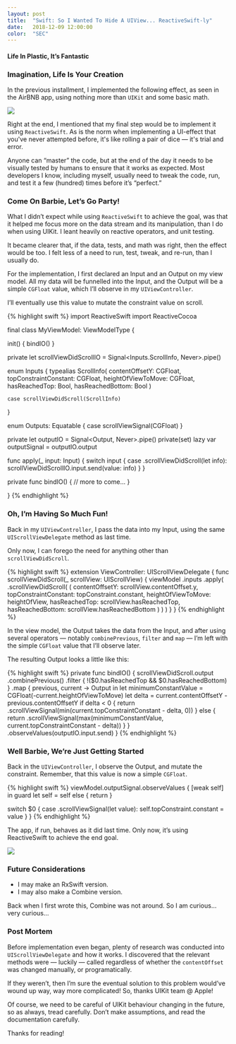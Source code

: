 ```yaml
---
layout: post
title:  "Swift: So I Wanted To Hide A UIView... ReactiveSwift-ly"
date:   2018-12-09 12:00:00
color:  "SEC"
---
```


#### Life In Plastic, It’s Fantastic

### Imagination, Life Is Your Creation

In the previous installment, I implemented the following effect, as seen in the AirBNB app, using nothing more than `UIKit` and some basic math. 

<img src="{{site.baseUrl}}/assets/img/parallax.gif"/>

Right at the end, I mentioned that my final step would be to implement it using `ReactiveSwift`. As is the norm when implementing a UI-effect that you've never attempted before, it's like rolling a pair of dice — it's trial and error. 

Anyone can “master” the code, but at the end of the day it needs to be visually tested by humans to ensure that it works as expected. Most developers I know, including myself, usually need to tweak the code, run, and test it a few (hundred) times before it’s “perfect.”

### Come On Barbie, Let’s Go Party!

What I didn’t expect while using `ReactiveSwift` to achieve the goal, was that it helped me focus more on the data stream and its manipulation, than I do when using UIKit. I leant heavily on reactive operators, and unit testing. 

It became clearer that, if the data, tests, and math was right, then the effect would be too. I felt less of a need to run, test, tweak, and re-run, than I usually do.

For the implementation, I first declared an Input and an Output on my view model. All my data will be funnelled into the Input, and the Output will be a simple `CGFloat` value, which I’ll observe in my `UIViewController`. 

I’ll eventually use this value to mutate the constraint value on scroll.

{% highlight swift %}
import ReactiveSwift
import ReactiveCocoa

final class MyViewModel: ViewModelType {

  init() {
    bindIO()
  }

  private let scrollViewDidScrollIO = Signal<Inputs.ScrollInfo, Never>.pipe()

  enum Inputs {
    typealias ScrollInfo(
      contentOffsetY: CGFloat, 
      topConstraintConstant: CGFloat, 
      heightOfViewToMove: CGFloat,
      hasReachedTop: Bool,
      hasReachedBottom: Bool
    )

    case scrollViewDidScroll(ScrollInfo)
  }

  enum Outputs: Equatable {
    case scrollViewSignal(CGFloat)
  }

  private let outputIO = Signal<Output, Never>.pipe()
  private(set) lazy var outputSignal = outputIO.output

  func apply(_ input: Input) {
    switch input {
      case .scrollViewDidScroll(let info): scrollViewDidScrollIO.input.send(value: info)
    }
  }

  private func bindIO() {
    // more to come...
  }

}
{% endhighlight %}

### Oh, I’m Having So Much Fun!

Back in my `UIViewController`, I pass the data into my Input, using the same `UIScrollViewDelegate` method as last time. 

Only now, I can forego the need for anything other than `scrollViewDidScroll`.

{% highlight swift %}
extension ViewController: UIScrollViewDelegate {
  func scrollViewDidScroll(_ scrollView: UIScrollView) {
    viewModel
      .inputs
      .apply(
        .scrollViewDidScroll(
          (
            contentOffsetY: scrollView.contentOffset.y,
            topConstraintConstant: topConstraint.constant,
            heightOfViewToMove: heightOfView,
            hasReachedTop: scrollView.hasReachedTop,
            hasReachedBottom: scrollView.hasReachedBottom
          )
        )
      ) 
  }
}
{% endhighlight %}

In the view model, the Output takes the data from the Input, and after using several operators — notably `combinePrevious`, `filter` and `map` — I’m left with the simple `CGFloat` value that I’ll observe later. 

The resulting Output looks a little like this:

{% highlight swift %}
private func bindIO() {
  scrollViewDidScroll.output
    .combinePrevious()
    .filter { !($0.hasReachedTop && $0.hasReachedBottom) }
    .map { previous, current -> Output in
      let minimumConstantValue = CGFloat(-current.heightOfViewToMove)
      let delta = current.contentOffsetY - previous.contentOffsetY
      if delta < 0 {
        return .scrollViewSignal(min(current.topConstraintConstant - delta, 0))
      } else {
        return .scrollViewSignal(max(minimumConstantValue, current.topConstraintConstant - delta))
      }
    }
    .observeValues(outputIO.input.send)
}
{% endhighlight %}

### Well Barbie, We’re Just Getting Started

Back in the `UIViewController`, I observe the Output, and mutate the constraint. Remember, that this value is now a simple `CGFloat`.

{% highlight swift %}
viewModel.outputSignal.observeValues { [weak self] in
  guard let self = self else { return }

  switch $0 {
    case .scrollViewSignal(let value):
      self.topConstraint.constant = value
  }
}
{% endhighlight %}

The app, if run, behaves as it did last time. Only now, it’s using ReactiveSwift to achieve the end goal.

<img src="{{ site.baseUrl }}/assets/img/voila.gif"/>

### Future Considerations

- I may make an RxSwift version.
- I may also make a Combine version.

Back when I first wrote this, Combine was not around. So I am curious... very curious...

### Post Mortem

Before implementation even began, plenty of research was conducted into `UIScrollViewDelegate` and how it works. I discovered that the relevant methods were — luckily — called regardless of whether the `contentOffset` was changed manually, or programatically.

If they weren’t, then I’m sure the eventual solution to this problem would’ve wound up way, way more complicated! So, thanks UIKit team @ Apple!

Of course, we need to be careful of UIKit behaviour changing in the future, so as always, tread carefully. Don’t make assumptions, and read the documentation carefully.

Thanks for reading!